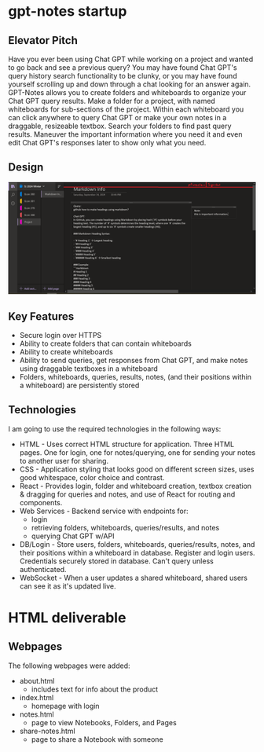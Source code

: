 # gpt-notes startup

## Elevator Pitch

Have you ever been using Chat GPT while working on a project and wanted to go back and see a previous query? You may have found Chat GPT's query history search functionality to be clunky, or you may have found yourself scrolling up and down through a chat looking for an answer again. GPT-Notes allows you to create folders and whiteboards to organize your Chat GPT query results. Make a folder for a project, with named whiteboards for sub-sections of the project. Within each whiteboard you can click anywhere to query Chat GPT or make your own notes in a draggable, resizeable textbox. Search your folders to find past query results. Maneuver the important information where you need it and even edit Chat GPT's responses later to show only what you need.

## Design
![Screenshot of how GPT-Notes might look when finished; it shows a user logged in and their project, the whiteboard they're using, a query and its response from Chat GPT, and a note the user made](gpt-notes_design.PNG)

## Key Features
* Secure login over HTTPS
* Ability to create folders that can contain whiteboards
* Ability to create whiteboards
* Ability to send queries, get responses from Chat GPT, and make notes using draggable textboxes in a whiteboard
* Folders, whiteboards, queries, results, notes, (and their positions within a whiteboard) are persistently stored

## Technologies
I am going to use the required technologies in the following ways:
* HTML - Uses correct HTML structure for application. Three HTML pages. One for login, one for notes/querying, one for sending your notes to another user for sharing.
* CSS - Application styling that looks good on different screen sizes, uses good whitespace, color choice and contrast.
* React - Provides login, folder and whiteboard creation, textbox creation & dragging for queries and notes, and use of React for routing and components.
* Web Services - Backend service with endpoints for:
  * login
  * retrieving folders, whiteboards, queries/results, and notes
  * querying Chat GPT w/API
* DB/Login - Store users, folders, whiteboards, queries/results, notes, and their positions within a whiteboard in database. Register and login users. Credentials securely stored in database. Can't query unless authenticated.
* WebSocket - When a user updates a shared whiteboard, shared users can see it as it's updated live.


# HTML deliverable
## Webpages
The following webpages were added:
- about.html
  - includes text for info about the product
- index.html
  - homepage with login
- notes.html
  - page to view Notebooks, Folders, and Pages
- share-notes.html
  - page to share a Notebook with someone